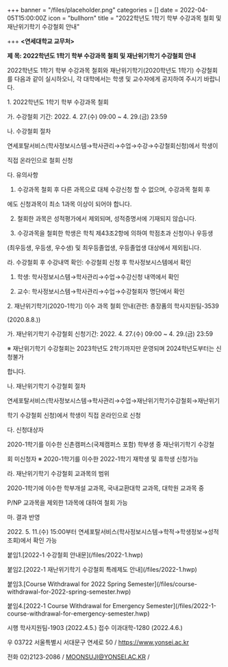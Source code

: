 +++
banner = "/files/placeholder.png"
categories = []
date = 2022-04-05T15:00:00Z
icon = "bullhorn"
title = "2022학년도 1학기 학부 수강과목 철회 및 재난위기학기 수강철회 안내"

+++
**<연세대학교 교무처>**

**제 목: 2022학년도 1학기 학부 수강과목 철회 및 재난위기학기 수강철회 안내**

2022학년도 1학기 학부 수강과목 철회와 재난위기학기(2020학년도 1학기) 수강철회를 다음과 같이 실시하오니, 각 대학에서는 학생 및 교수자에게 공지하여 주시기 바랍니다.

1\. 2022학년도 1학기 학부 수강과목 철회

가. 수강철회 기간: 2022. 4. 27.(수) 09:00 \~ 4. 29.(금) 23:59

나. 수강철회 절차

연세포탈서비스(학사정보시스템→학사관리→수업→수강→수강철회신청)에서 학생이

직접 온라인으로 철회 신청

다. 유의사항

1) 수강과목 철회 후 다른 과목으로 대체 수강신청 할 수 없으며, 수강과목 철회 후

에도 신청과목이 최소 1과목 이상이 되어야 합니다.

2) 철회한 과목은 성적평가에서 제외되며, 성적증명서에 기재되지 않습니다.

3) 수강과목을 철회한 학생은 학칙 제43조2항에 의하여 학점초과 신청이나 우등생

(최우등생, 우등생, 우수생) 및 최우등졸업생, 우등졸업생 대상에서 제외됩니다.

라. 수강철회 후 수강내역 확인: 수강철회 신청 후 학사정보시스템에서 확인

1) 학생: 학사정보시스템→학사관리→수업→수강신청 내역에서 확인

2) 교수: 학사정보시스템→학사관리→수업→수강철회자 명단에서 확인

2\. 재난위기학기(2020-1학기) 이수 과목 철회 안내(관련: 총장품의 학사지원팀-3539

(2020.8.8.))

가. 재난위기학기 수강철회 신청기간: 2022. 4. 27.(수) 09:00 \~ 4. 29.(금) 23:59

※ 재난위기학기 수강철회는 2023학년도 2학기까지만 운영되며 2024학년도부터는 신청불가

합니다.

나. 재난위기학기 수강철회 절차

연세포탈서비스(학사정보시스템→학사관리→수업→재난위기학기수강철회→재난위기

학기 수강철회 신청)에서 학생이 직접 온라인으로 신청

다. 신청대상자

2020-1학기를 이수한 신촌캠퍼스(국제캠퍼스 포함) 학부생 중 재난위기학기 수강철

회 미신청자 ※ 2020-1학기를 이수한 2022-1학기 재학생 및 휴학생 신청가능

라. 재난위기학기 수강철회 교과목의 범위

2020-1학기에 이수한 학부개설 교과목, 국내교환대학 교과목, 대학원 교과목 중

P/NP 교과목을 제외한 1과목에 대하여 철회 가능

마. 결과 반영

2022\. 5. 11.(수) 15:00부터 연세포탈서비스(학사정보시스템→학적→학생정보→성적조회)에서 확인 가능

붙임1.\[2022-1 수강철회 안내문\](/files/2022-1.hwp)

붙임2.\[2022-1 재난위기학기 수강철회 특례제도 안내\](/files/2022-1.hwp)

붙임3.\[Course Withdrawal for 2022 Spring Semester\](/files/course-withdrawal-for-2022-spring-semester.hwp)

붙임4.\[2022-1 Course Withdrawal for Emergency Semester\](/files/2022-1-course-withdrawal-for-emergency-semester.hwp)

시행 학사지원팀-1903 (2022.4.5.) 접수 이과대학-1280 (2022.4.6.)

우 03722 서울특별시 서대문구 연세로 50 / https://www.yonsei.ac.kr

전화 02)2123-2086  / MOONSUJI@YONSEI.AC.KR /